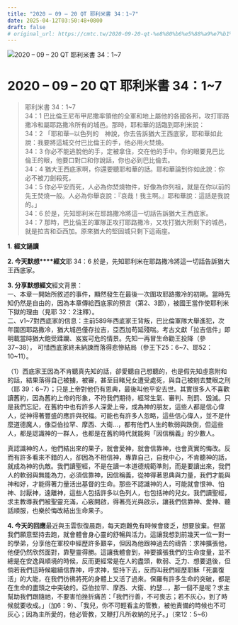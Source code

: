 ```yaml
---
title: "2020 – 09 – 20 QT 耶利米書 34：1~7"
date: 2025-04-12T03:50:48+0800
draft: false
# original_url: https://cmtc.tw/2020-09-20-qt-%e8%80%b6%e5%88%a9%e7%b1%b3%e6%9b%b8-34%ef%bc%9a17
---
```


![2020 – 09 – 20 QT 耶利米書 34：1\~7](/images/qt.jpg   "2020 – 09 – 20 QT 耶利米書 34：1\~7")

# 2020 – 09 – 20 QT 耶利米書 34：1\~7

> 耶利米書 34：1\~7  
> 34：1 巴比倫王尼布甲尼撒率領他的全軍和地上屬他的各國各邦，攻打耶路撒冷和屬耶路撒冷所有的城邑。那時，耶和華的話臨到耶利米說：  
> 34：2 「耶和華─以色列的　神說，你去告訴猶大王西底家，耶和華如此說：我要將這城交付巴比倫王的手，他必用火焚燒。  
> 34：3 你必不能逃脫他的手，定被拿住，交在他的手中。你的眼要見巴比倫王的眼，他要口對口和你說話，你也必到巴比倫去。  
> 34：4 猶大王西底家啊，你還要聽耶和華的話。耶和華論到你如此說：你必不被刀劍殺死，  
> 34：5 你必平安而死，人必為你焚燒物件，好像為你列祖，就是在你以前的先王焚燒一般。人必為你舉哀說：『哀哉！我主啊。』耶和華說：這話是我說的。」  
> 34：6 於是，先知耶利米在耶路撒冷將這一切話告訴猶大王西底家。  
> 34：7 那時，巴比倫王的軍隊正攻打耶路撒冷，又攻打猶大所剩下的城邑，就是拉吉和亞西加。原來猶大的堅固城只剩下這兩座。

**1.** **經文誦讀**

**2. 今天默想****經文**耶 34：6 於是，先知耶利米在耶路撒冷將這一切話告訴猶大王西底家。

**3. 分享默想經文**經文背景：  
一、本章一開始所敘述的事件，顯然發生在最後一次圍攻耶路撒冷的初期。當時先知仍然是自由的，因為本章傳給西底家的預言（第2、3節），被國王當作使耶利米下獄的理由（見耶 32：2注釋）。  
二、v1\~7對西底家的信息：主前589年西底家王背叛，巴比倫軍隊大舉進犯，次年圍困耶路撒冷，猶大城邑僅存拉吉，亞西加苟延殘喘。考古文獻「拉吉信件」即明載當時猶大飽受蹂躪、岌岌可危的情景。先知一再冒生命勸王投降（參37\~38）， 可惜西底家終未納諫而落得悲慘結局（參王下25：6\~7、耶52：10\~11）。

（1）西底家王因為不肯聽真先知的話，卻愛聽自己想聽的，也是假先知虛意附和的話，結果落得自己被擄，被審，甚至目睹兒女遭受處死，與自己被剜去雙眼之刑（耶 39：6\~7）；只是上帝對他仍有恩典，最後叫他平安去世。其實很多人不喜歡讀舊約，因為舊約上帝的形象，不符我們期待，經常生氣、審判、刑罰、毀滅。只是我們忘記，在舊約中也有許多人深愛上帝，成為神的朋友，這些人都是信心偉人，從神得著豐盛的應許與祝福。可能也有許多人忽略，這些信心偉人，並不是什麼道德魔人，像亞伯拉罕、摩西、大衛…，都有他們人生的軟弱與跌倒，但這些人，都是認識神的一群人，也都是在舊約時代就能夠「因信稱義」的少數人。

真認識神的人，他們結出來的果子，就會愛神，就會信靠神，也會真實的悔改。反而有許多看來不錯的人，卻因為不相信神，專靠自己，自我中心，不肯聽神的話，就成為神的仇敵。我們讀聖經，不是在讀一本道德規範準則，而是要讀出來，我們人的軟弱與無能為力，必須信靠神，因信稱義，從神得著恩典與力量，我們才能與神和好，才能得著力量活出基督的生命。那些不認識神的人，可能就會恨神、怕神、討厭神，遠離神，這些人包括許多以色列人，也包括神的兒女。我們讀聖經，求主教導我們被聖靈充滿，心竅開啟，得著亮光與啟示，讓我們信靠神、愛神、聽話順服，也樂於悔改結出生命果子。

**4. 今天的回應**最近與玉雲恢復晨跑，每天跑難免有時候會疲乏，想要放棄。但當我們願意堅持去跑，就會體會身心靈的舒暢與活力。這讓我想到前幾天一位一對一的學弟，分享他在軍校中經歷許多艱辛，但因為他跟神過去的禱告：求神擴張他，他便仍然欣然面對，靠聖靈得勝。這讓我體會到，神要擴張我們的生命度量，並不總是在安逸與順境的時候，反而更經常是在人的盡頭，軟弱、乏力、想要退後，但倘若我們這時候繼續信靠神，呼求神，堅持下去，反而叫我們經歷耶穌「死裏復活」的大能，在我們彷彿將死的身體上又活了過來。保羅有許多生命的突破，都是在生命的盡頭之中突破的。亞伯拉罕、摩西、大衛、約瑟…，那一個不是呢？求主幫助我們跟隨祂，不要害怕挫折痛苦：「我們行善，不可喪志；若不灰心，到了時候就要收成。」（加6：9）、「我兒，你不可輕看主的管教，被他責備的時候也不可灰心；因為主所愛的，他必管教，又鞭打凡所收納的兒子。」（來12：5\~6）